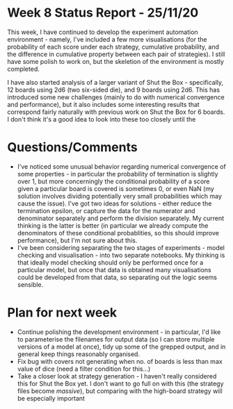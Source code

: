 # Week 8 Status Report - 25/11/20

This week, I have continued to develop the experiment automation environment - namely, I've included a few more visualisations (for the probability of each score under each strategy, cumulative probability,
and the difference in cumulative property between each pair of strategies). I still have some polish to work on, but the skeletion of the environment is mostly completed.

I have also started analysis of a larger variant of Shut the Box - specifically, 12 boards using 2d6 (two six-sided die), and 9 boards using 2d6. This has introduced some new challenges (mainly to do with numerical convergence and performance), but it also includes some interesting results that correspond fairly naturally with previous work on Shut the Box for 6 boards. I don't think it's a good idea to look into these too closely until the 

# Questions/Comments

* I've noticed some unusual behavior regarding numerical convergence of some properties - in particular the probability of termination is slightly over 1, but more concerningly the conditional probability of a score given a particular board is covered is sometimes 0, or even NaN (my solution involves dividing potentially very small probabilities which may cause the issue). I've got two ideas for solutions - either reduce the termination epsilon, or capture the data for the numerator and denominator separately and perform the division separately. My current thinking is the latter is better (in particular we already compute the denominators of these conditional probablities, so this should improve performance), but I'm not sure about this.
* I've been considering separating the two stages of experiments - model checking and visualisation - into two separate notebooks. My thinking is that ideally model checking should only be performed once for a particular model, but once that data is obtained many visualisations could be developed from that data, so separating out the logic seems sensible.

# Plan for next week

* Continue polishing the development environment - in particular, I'd like to parameterise the filenames for output data (so I can store multiple versions of a model at once), tidy up some of the grepped output, and in general keep things reasonably organised.
* Fix bug with covers not generating when no. of boards is less than max value of dice (need a filter condition for this...)
* Take a closer look at strategy generation - I haven't really considered this for Shut the Box yet. I don't want to go full on with this (the strategy files become _massive_), but comparing with the high-board strategy will be especially important



